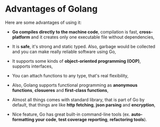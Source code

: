 # Advantages of Golang

Here are some advantages of using it:

* **Go compiles directly to the machine code**, compilation is fast, **cross-platform** and it creates only one executable file without dependencies,

* It is **safe**, it's strong and static typed. Also, garbage would be collected and you can make really reliable software using Go,

* It supports some kinds of **object-oriented programming (OOP)**, supports interfaces,

* You can attach functions to any type, that's real flexibility,

* Also, Golang supports functional programming as **anonymous functions**, **closueres** and **first-class functions**,

* Almost all things comes with standard library, that is part of Go by default, that things are like **http fetching**, **json parsing** and **encryption**,

* Nice feature, Go has great built-in command-line tools (ex. **auto-formatting your code**, **test coverage reporting**, **refactoring tools**).